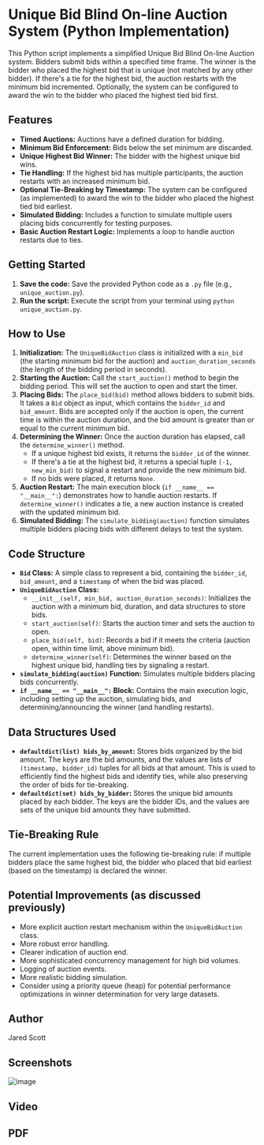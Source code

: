 # Unique Bid Blind On-line Auction System (Python Implementation)

This Python script implements a simplified Unique Bid Blind On-line Auction system. Bidders submit bids within a specified time frame. The winner is the bidder who placed the highest bid that is unique (not matched by any other bidder). If there's a tie for the highest bid, the auction restarts with the minimum bid incremented. Optionally, the system can be configured to award the win to the bidder who placed the highest tied bid first.

## Features

* **Timed Auctions:** Auctions have a defined duration for bidding.
* **Minimum Bid Enforcement:** Bids below the set minimum are discarded.
* **Unique Highest Bid Winner:** The bidder with the highest unique bid wins.
* **Tie Handling:** If the highest bid has multiple participants, the auction restarts with an increased minimum bid.
* **Optional Tie-Breaking by Timestamp:** The system can be configured (as implemented) to award the win to the bidder who placed the highest tied bid earliest.
* **Simulated Bidding:** Includes a function to simulate multiple users placing bids concurrently for testing purposes.
* **Basic Auction Restart Logic:** Implements a loop to handle auction restarts due to ties.

## Getting Started

1.  **Save the code:** Save the provided Python code as a `.py` file (e.g., `unique_auction.py`).
2.  **Run the script:** Execute the script from your terminal using `python unique_auction.py`.

## How to Use

1.  **Initialization:** The `UniqueBidAuction` class is initialized with a `min_bid` (the starting minimum bid for the auction) and `auction_duration_seconds` (the length of the bidding period in seconds).
2.  **Starting the Auction:** Call the `start_auction()` method to begin the bidding period. This will set the auction to open and start the timer.
3.  **Placing Bids:** The `place_bid(bid)` method allows bidders to submit bids. It takes a `Bid` object as input, which contains the `bidder_id` and `bid_amount`. Bids are accepted only if the auction is open, the current time is within the auction duration, and the bid amount is greater than or equal to the current minimum bid.
4.  **Determining the Winner:** Once the auction duration has elapsed, call the `determine_winner()` method.
    * If a unique highest bid exists, it returns the `bidder_id` of the winner.
    * If there's a tie at the highest bid, it returns a special tuple `(-1, new_min_bid)` to signal a restart and provide the new minimum bid.
    * If no bids were placed, it returns `None`.
5.  **Auction Restart:** The main execution block (`if __name__ == "__main__":`) demonstrates how to handle auction restarts. If `determine_winner()` indicates a tie, a new auction instance is created with the updated minimum bid.
6.  **Simulated Bidding:** The `simulate_bidding(auction)` function simulates multiple bidders placing bids with different delays to test the system.

## Code Structure

* **`Bid` Class:** A simple class to represent a bid, containing the `bidder_id`, `bid_amount`, and a `timestamp` of when the bid was placed.
* **`UniqueBidAuction` Class:**
    * `__init__(self, min_bid, auction_duration_seconds)`: Initializes the auction with a minimum bid, duration, and data structures to store bids.
    * `start_auction(self)`: Starts the auction timer and sets the auction to open.
    * `place_bid(self, bid)`: Records a bid if it meets the criteria (auction open, within time limit, above minimum bid).
    * `determine_winner(self)`: Determines the winner based on the highest unique bid, handling ties by signaling a restart.
* **`simulate_bidding(auction)` Function:** Simulates multiple bidders placing bids concurrently.
* **`if __name__ == "__main__":` Block:** Contains the main execution logic, including setting up the auction, simulating bids, and determining/announcing the winner (and handling restarts).

## Data Structures Used

* **`defaultdict(list) bids_by_amount`:** Stores bids organized by the bid amount. The keys are the bid amounts, and the values are lists of `(timestamp, bidder_id)` tuples for all bids at that amount. This is used to efficiently find the highest bids and identify ties, while also preserving the order of bids for tie-breaking.
* **`defaultdict(set) bids_by_bidder`:** Stores the unique bid amounts placed by each bidder. The keys are the bidder IDs, and the values are sets of the unique bid amounts they have submitted.

## Tie-Breaking Rule

The current implementation uses the following tie-breaking rule: if multiple bidders place the same highest bid, the bidder who placed that bid earliest (based on the timestamp) is declared the winner.

## Potential Improvements (as discussed previously)

* More explicit auction restart mechanism within the `UniqueBidAuction` class.
* More robust error handling.
* Clearer indication of auction end.
* More sophisticated concurrency management for high bid volumes.
* Logging of auction events.
* More realistic bidding simulation.
* Consider using a priority queue (heap) for potential performance optimizations in winner determination for very large datasets.

## Author

Jared Scott

## Screenshots

![image](https://github.com/user-attachments/assets/d42b57d9-1d72-4d88-8a1f-94cd7bdd8b87)


## Video

## PDF

